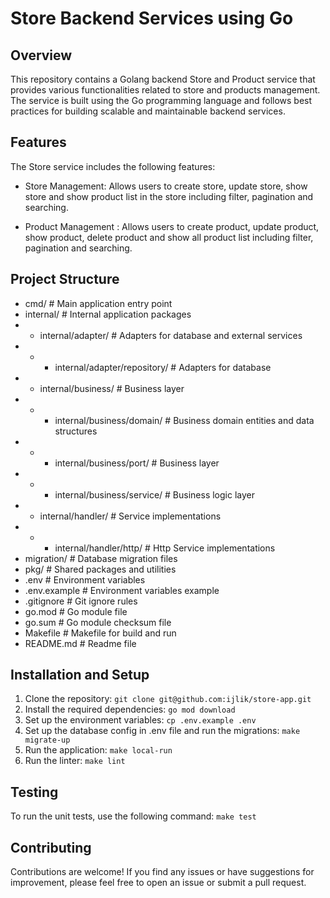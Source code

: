 # Store Backend Services using Go

## Overview

This repository contains a Golang backend Store and Product service that provides various functionalities related to store and products management. 
The service is built using the Go programming language and follows best practices for building scalable and maintainable backend services.

## Features

The Store service includes the following features:

- Store Management: Allows users to create store, update store, show store and show product list in the store including filter, pagination and searching.

- Product Management : Allows users to create product, update product, show product, delete product and show all product list including filter, pagination and searching.

## Project Structure

- cmd/ # Main application entry point
- internal/ # Internal application packages
- - internal/adapter/ # Adapters for database and external services
- - - internal/adapter/repository/ # Adapters for database
- - internal/business/ # Business layer
- - - internal/business/domain/ # Business domain entities and data structures
- - - internal/business/port/ # Business layer
- - - internal/business/service/ # Business logic layer
- - internal/handler/ # Service implementations
- - - internal/handler/http/ # Http Service implementations
- migration/ # Database migration files
- pkg/ # Shared packages and utilities
- .env # Environment variables
- .env.example # Environment variables example
- .gitignore # Git ignore rules
- go.mod # Go module file
- go.sum # Go module checksum file
- Makefile # Makefile for build and run
- README.md # Readme file

## Installation and Setup

1. Clone the repository:
    `git clone git@github.com:ijlik/store-app.git`
2. Install the required dependencies:
   `go mod download`
3. Set up the environment variables:
   `cp .env.example .env`
4. Set up the database config in .env file and run the migrations:
   `make migrate-up`
5. Run the application:
   `make local-run`
6. Run the linter:
   `make lint`

## Testing
To run the unit tests, use the following command:
    `make test`

## Contributing
Contributions are welcome! If you find any issues or have suggestions for improvement, please feel free to open an issue or submit a pull request.
